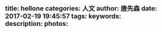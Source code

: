 title: hellone
categories: 人文
author: 唐先森
date: 2017-02-19 19:45:57
tags:
keywords:
description:
photos:
---
